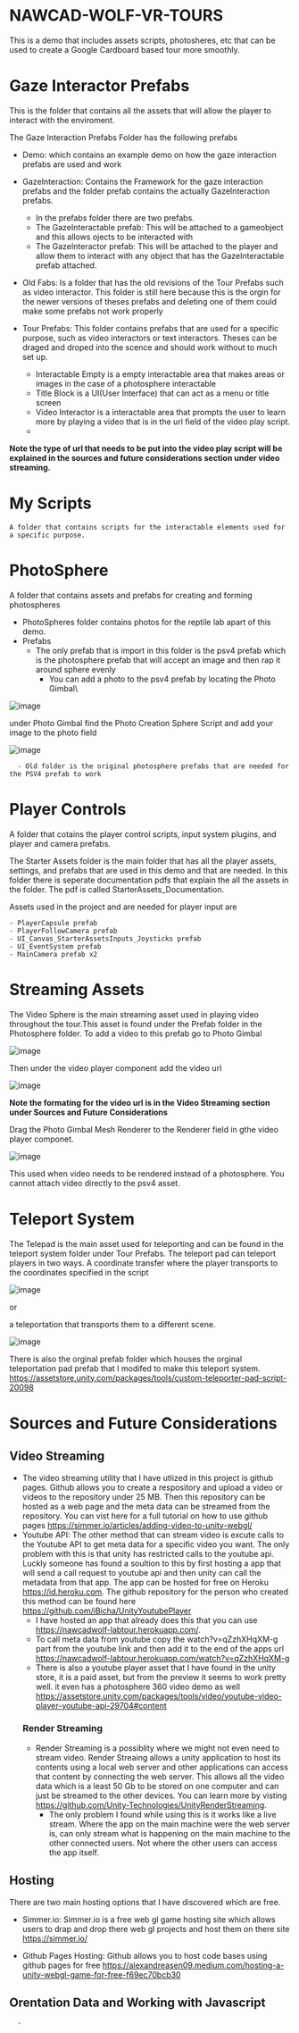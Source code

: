# NAWCAD-WOLF-VR-TOURS

This is a demo that includes assets scripts, photosheres, etc that can be used to create a Google Cardboard based tour more smoothly.


# Gaze Interactor Prefabs
This is the folder that contains all the assets that will allow the player to interact with the enviroment.

The Gaze Interaction Prefabs Folder has the following  prefabs
  - Demo: which contains an example demo on how the gaze interaction prefabs are used and work
  
  - GazeInteraction: Contains the Framework for the gaze interaction prefabs and the folder prefab contains the actually GazeInteraction prefabs.
    - In the prefabs folder there are two prefabs. 
    - The GazeInteractable prefab: This will be attached to a gameobject and this allows ojects to be interacted with
    - The GazeInteractor prefab: This will be attached to the player and allow them to interact with any object that has the GazeInteractable prefab attached.
  
  - Old Fabs: Is a folder that has the old revisions of the Tour Prefabs such as video interactor. This folder is still here because this is the orgin for the newer versions of theses prefabs and deleting one of them could make some prefabs not work properly
  
  - Tour Prefabs: This folder contains prefabs that are used for a specific purpose, such as video interactors or text interactors. Theses can be draged and droped into the scence and should work without to much set up.
    - Interactable Empty is a empty interactable area that makes areas or images    in the case of a photosphere interactable
    - Title Block is a UI(User Interface) that can act as a menu or title screen
    - Video Interactor is a interactable area that prompts the user to learn more by playing a video that is in the url field of the video play script. 
    - 
 **Note the type of url that needs to be put into the video play script will be explained in the sources and future considerations section under video streaming.**
# My Scripts
    A folder that contains scripts for the interactable elements used for a specific purpose.
    
# PhotoSphere 
  A folder that contains assets and prefabs for creating  and forming photospheres
  
 - PhotoSpheres folder contains photos for the reptile lab apart of this demo.
 - Prefabs
      - The only prefab that is import in this folder is the psv4 prefab which is the photosphere prefab that will accept an image and then rap it around sphere evenly
        - You can add a photo to the psv4 prefab by locating the Photo Gimbal\

![image](https://user-images.githubusercontent.com/110831080/183960097-35816ce2-b5f6-458a-bd2a-e54bec026731.png)

under Photo Gimbal find the Photo Creation Sphere Script and add your image to the photo field

![image](https://user-images.githubusercontent.com/110831080/183960738-2f8fc9b5-62da-406c-915f-496fed1d6038.png)


      - Old folder is the original photosphere prefabs that are needed for the PSV4 prefab to work
      
# Player Controls
  A folder that cotains the player control scripts, input system plugins, and player and camera prefabs.
  
  The Starter Assets folder is the main folder that has all the player assets, settings, and prefabs that are used in this demo and that are needed. In this folder there is seperate documentation pdfs that explain the all the assets in the folder. The pdf is called StarterAssets_Documentation.
  
  Assets used in the project and are needed for player input are
  
    - PlayerCapsule prefab
    - PlayerFollowCamera prefab
    - UI_Canvas_StarterAssetsInputs_Joysticks prefab
    - UI_EventSystem prefab 
    - MainCamera prefab x2
    
# Streaming Assets
The Video Sphere is the main streaming asset used in playing video throughout the tour.This asset is found under the Prefab folder in the Photosphere folder. To add a video to this prefab go to Photo Gimbal

![image](https://user-images.githubusercontent.com/110831080/183965353-76a9c492-2923-4d09-9432-eff61f1a6411.png)


Then under the video player component add the video url


![image](https://user-images.githubusercontent.com/110831080/183965688-42bebed9-f992-4d7d-9a3e-3f82ee924152.png)


**Note the formating for the video url is in the Video Streaming section under Sources and Future Considerations**


  Drag the Photo Gimbal Mesh Renderer to the Renderer field in gthe video player componet. 
  
  
![image](https://user-images.githubusercontent.com/110831080/183967288-3d978cb3-c0a9-417b-84d9-18a625a31c51.png)


  This used when video needs to be rendered instead of a photosphere. You cannot attach video directly to the psv4 asset. 
  
# Teleport System
  The Telepad is the main asset used for teleporting and can be found in the teleport system folder under Tour Prefabs.
  The teleport pad can teleport players in two ways. A coordinate transfer where the player transports to the coordinates specified in the script
  
  
  ![image](https://user-images.githubusercontent.com/110831080/183956226-ce56ccad-fcdc-467b-b554-3c11eb57478f.png)

  
  or 
  
  a teleportation that transports them to a different scene.
  
  
  ![image](https://user-images.githubusercontent.com/110831080/183954333-ea03b7e1-1932-49fe-a72e-4414442a450f.png)
  
  There is also the orginal prefab folder which houses the orginal teleportation pad prefab that I modifed to make this teleport system. https://assetstore.unity.com/packages/tools/custom-teleporter-pad-script-20098

  
  
# Sources and Future Considerations
  ## Video Streaming
  - The video streaming utility that I have utlized in this project is github pages. Github allows you to create a respository and upload a video or videos to the repository under 25 MB. Then this repository can be hosted as a web page and the meta data can be streamed from the repository. You can vist here for a full tutorial on how to use github pages https://simmer.io/articles/adding-video-to-unity-webgl/
  - Youtube API: The other method that can stream video is excute calls to  the Youtube API to get meta data for a specific video you want. The only problem with this is that unity has restricted calls to the youtube api. Luckly someone has found a soultion to this by first hosting a app that will send a call request to youtube api and then unity can call the metadata from that app.  The app can be hosted for free on Heroku https://id.heroku.com. The github repository for the person who created this method can be found here https://github.com/iBicha/UnityYoutubePlayer
    - I have hosted an app that already does this that you can use https://nawcadwolf-labtour.herokuapp.com/. 
    - To call meta data from youtube copy the watch?v=qZzhXHqXM-g part from the youtube link and then add it to the end of the apps url https://nawcadwolf-labtour.herokuapp.com/watch?v=qZzhXHqXM-g
    - There is also a youtube player asset that I have found in the unity store, it is a paid asset, but from the preview it seems to work pretty well. it even has a photosphere 360 video demo as well https://assetstore.unity.com/packages/tools/video/youtube-video-player-youtube-api-29704#content
    ### Render Streaming
    - Render Streaming is a possiblity where we might not even need to stream video. Render Streaing allows a unity application to host its contents using a local web server and other applications can access that content by connecting the web server. This allows all the video data which is a least 50 Gb to be stored on one computer and can just be streamed to the other devices. You can learn more by visting https://github.com/Unity-Technologies/UnityRenderStreaming.
      - The only problem I found while using this is it works like a live stream. Where the app on the main machine were the web server is, can only stream what is happening on the main machine to the other connected users. Not where the other users can access the app itself.
  ## Hosting
  There are two main hosting options that I have discovered which are free.
   - Simmer.io: Simmer.io is a free web gl game hosting site which allows users to drap and drop there web gl projects and host them on there site https://simmer.io/
      
   - Github Pages Hosting: Github allows you to host code bases using github pages for free https://alexandreasen09.medium.com/hosting-a-unity-webgl-game-for-free-f69ec70bcb30
      
  ## Orentation Data and Working with Javascript
      -
